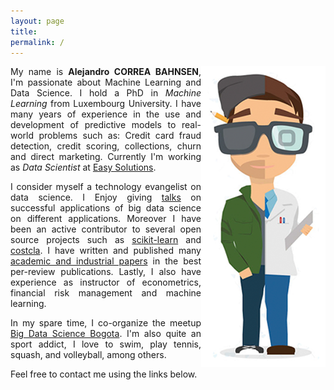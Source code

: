 ```yaml
---
layout: page
title: 
permalink: /
---
```


<div align="justify">
<img style="float: right; border:10px solid white" src="/images/modern-marketing-post.png">
My name is <b>Alejandro CORREA BAHNSEN</b>, I'm passionate about Machine Learning and Data Science. 
I hold a PhD in <i>Machine Learning</i> from Luxembourg University. I have many years of experience in the use and development of predictive models to real-world problems such as: Credit card fraud detection, credit scoring, collections, churn and direct marketing. Currently I'm working as <i>Data Scientist</i> at <a href='http://www.easysol.net' target="_blank">Easy Solutions</a>.</div>
<p></p>

<div align="justify">
I consider myself a technology evangelist on data science. I Enjoy giving <a href='/talks'>talks</a> on successful applications of big data science on different applications. Moreover I have been an active contributor to several open source projects such as <a href='http://scikit-learn.org' target="_blank">scikit-learn</a> and 
<a href='/software'>costcla</a>.
I have written and published many <a href='/publications'>academic and industrial papers</a> in the best per-review publications. Lastly, I also have experience as instructor of econometrics, financial risk management and machine learning.
</div>
<p></p>
<div align="justify">
In my spare time, I co-organize the meetup <a href='http://www.meetup.com/Big-Data-Science-Bogota' target="_blank">Big Data Science Bogota</a>. I'm also quite an sport addict, I love to swim, play tennis, squash, and volleyball, among others.
</div>
<p></p>
Feel free to contact me using the links below.




